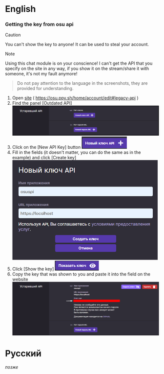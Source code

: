 # English
### Getting the key from osu api
> [!CAUTION]
> You can't show the key to anyone! It can be used to steal your account.

> [!NOTE]
> Using this chat module is on your conscience! I can't get the API that you specify on the site in any way, if you show it on the stream/share it with someone, it's not my fault anymore!

> Do not pay attention to the language in the screenshots, they are provided for understanding.
1. Open [site](https://osu.ppy.sh/home/account/edit#legacy-api) ( https://osu.ppy.sh/home/account/edit#legacy-api )
2. Find the panel [Outdated API] ![.](/publics/osuapiscreen1.png)
3. Click on the [New API Key] button ![.](/publics/osuapiscreen2.png)
4. Fill in the fields (it doesn't matter, you can do the same as in the example) and click [Create key] ![.](/publics/osuapiscreen3.png)
5. Click [Show the key] ![.](/publics/osuapiscreen4.png)
6. Copy the key that was shown to you and paste it into the field on the website ![.](/publics/osuapiscreen5.png)

# Русский
*позже*
